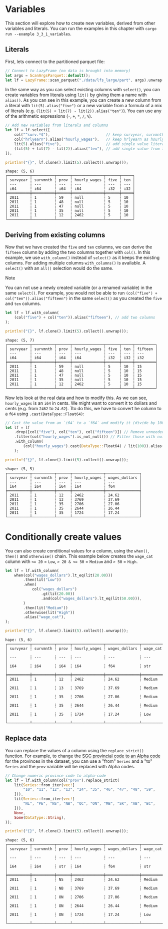 # Variables

This section will explore how to create new variables, derived from other variables and literals. You can run the examples in this chapter with `cargo run --example 3_3_1_variables`.

## Literals

First, lets connect to the partitioned parquet file:

```Rust
// Connect to LazyFrame (no data is brought into memory)
let args = ScanArgsParquet::default();
let lf = LazyFrame::scan_parquet("./data/lfs_large/part", args).unwrap();
```

In the same way as you can select existing columns with `select()`, you can create variables from literals using `lit()` by giving them a name with `alias()`. As you can see in this example, you can create a new column from a literal with `lit(5).alias("five")` or a new variable from a formula of a mix of literals (e.g. `(lit(5) + lit(7) - lit(2)).alias("ten")`). You can use any of the arithmetic expressions (`-`, `+`, `*`, `/`, `%`).


```Rust
// Add new variables from literals and columns
let lf = lf.select([
    col("^surv.*$"),                         // keep survyear, survmnth
    col("hrlyearn").alias("hourly_wages"),   // keep hrlyearn as hourly_wages
    lit(5).alias("five"),                    // add single value literal
    (lit(5) + lit(7) - lit(2)).alias("ten"), // add single value from two or more literals
]);

println!("{}", lf.clone().limit(5).collect().unwrap());
```

```
shape: (5, 6)
┌──────────┬──────────┬──────┬──────────────┬──────┬─────┐
│ survyear ┆ survmnth ┆ prov ┆ hourly_wages ┆ five ┆ ten │
│ ---      ┆ ---      ┆ ---  ┆ ---          ┆ ---  ┆ --- │
│ i64      ┆ i64      ┆ i64  ┆ i64          ┆ i32  ┆ i32 │
╞══════════╪══════════╪══════╪══════════════╪══════╪═════╡
│ 2011     ┆ 1        ┆ 59   ┆ null         ┆ 5    ┆ 10  │
│ 2011     ┆ 1        ┆ 48   ┆ null         ┆ 5    ┆ 10  │
│ 2011     ┆ 1        ┆ 47   ┆ null         ┆ 5    ┆ 10  │
│ 2011     ┆ 1        ┆ 35   ┆ null         ┆ 5    ┆ 10  │
│ 2011     ┆ 1        ┆ 12   ┆ 2462         ┆ 5    ┆ 10  │
└──────────┴──────────┴──────┴──────────────┴──────┴─────┘
```

## Deriving from existing columns

Now that we have created the `five` and `ten` columns, we can derive the `fifteen` column by adding the two columns together with `col()`. In this example, we use `with_column()` instead of `select()` as it keeps the existing columns. For adding multiple columns `with_columns()` is available. A `select()` with an `all()` selection would do the same.

> [!NOTE]
> You can not use a newly created variable (or a renamed variable) in the same `select()`. For example, you would not be able to run `(col("five") + col("ten")).alias("fifteen")` in the same `select()` as you created the `five` and `ten` columns. 

```Rust
let lf = lf.with_column(
    (col("five") + col("ten")).alias("fifteen"), // add two columns
);

println!("{}", lf.clone().limit(5).collect().unwrap());
```

```
shape: (5, 7)
┌──────────┬──────────┬──────┬──────────────┬──────┬─────┬─────────┐
│ survyear ┆ survmnth ┆ prov ┆ hourly_wages ┆ five ┆ ten ┆ fifteen │
│ ---      ┆ ---      ┆ ---  ┆ ---          ┆ ---  ┆ --- ┆ ---     │
│ i64      ┆ i64      ┆ i64  ┆ i64          ┆ i32  ┆ i32 ┆ i32     │
╞══════════╪══════════╪══════╪══════════════╪══════╪═════╪═════════╡
│ 2011     ┆ 1        ┆ 59   ┆ null         ┆ 5    ┆ 10  ┆ 15      │
│ 2011     ┆ 1        ┆ 48   ┆ null         ┆ 5    ┆ 10  ┆ 15      │
│ 2011     ┆ 1        ┆ 47   ┆ null         ┆ 5    ┆ 10  ┆ 15      │
│ 2011     ┆ 1        ┆ 35   ┆ null         ┆ 5    ┆ 10  ┆ 15      │
│ 2011     ┆ 1        ┆ 12   ┆ 2462         ┆ 5    ┆ 10  ┆ 15      │
└──────────┴──────────┴──────┴──────────────┴──────┴─────┴─────────┘
```

Now lets look at the real data and how to modify this. As we can see, `hourly_wages` is an `i64` in cents. We might want to convert it to dollars and cents (e.g. from `2462` to `24.62`). Tto do this, we have to convert he column to a `f64` using `.cast(DataType::Float64)`:

```Rust
// Cast the value from an `i64` to a `f64` and modify it (divide by 100)
let lf = lf
    .drop([col("five"), col("ten"), col("fifteen")]) // Remove unneeded variables (could also exclude them from the select)
    .filter(col("hourly_wages").is_not_null()) // Filter those with null wages
    .with_column(
        (col("hourly_wages").cast(DataType::Float64) / lit(100)).alias("wages_dollars"),
    );

println!("{}", lf.clone().limit(5).collect().unwrap());
```

```
shape: (5, 5)
┌──────────┬──────────┬──────┬──────────────┬───────────────┐
│ survyear ┆ survmnth ┆ prov ┆ hourly_wages ┆ wages_dollars │
│ ---      ┆ ---      ┆ ---  ┆ ---          ┆ ---           │
│ i64      ┆ i64      ┆ i64  ┆ i64          ┆ f64           │
╞══════════╪══════════╪══════╪══════════════╪═══════════════╡
│ 2011     ┆ 1        ┆ 12   ┆ 2462         ┆ 24.62         │
│ 2011     ┆ 1        ┆ 13   ┆ 3769         ┆ 37.69         │
│ 2011     ┆ 1        ┆ 35   ┆ 2706         ┆ 27.06         │
│ 2011     ┆ 1        ┆ 35   ┆ 2644         ┆ 26.44         │
│ 2011     ┆ 1        ┆ 35   ┆ 1724         ┆ 17.24         │
└──────────┴──────────┴──────┴──────────────┴───────────────┘
```

# Conditionally create values

You can also create conditional values for a column, using the `when()`, `then()` and `otherwise()` chain. This example below creates the `wage_cat` column with `<= 20` = `Low`, `> 20 & <= 50` = `Medium` and `> 50` = `High`.

```Rust
let lf = lf.with_column(
    when(col("wages_dollars").lt_eq(lit(20.00)))
        .then(lit("Low"))
        .when(
            col("wages_dollars")
                .gt(lit(20.00))
                .and(col("wages_dollars").lt_eq(lit(50.00))),
        )
        .then(lit("Medium"))
        .otherwise(lit("High"))
        .alias("wage_cat"),
);

println!("{}", lf.clone().limit(5).collect().unwrap());
```

```
hape: (5, 6)
┌──────────┬──────────┬──────┬──────────────┬───────────────┬──────────┐
│ survyear ┆ survmnth ┆ prov ┆ hourly_wages ┆ wages_dollars ┆ wage_cat │
│ ---      ┆ ---      ┆ ---  ┆ ---          ┆ ---           ┆ ---      │
│ i64      ┆ i64      ┆ i64  ┆ i64          ┆ f64           ┆ str      │
╞══════════╪══════════╪══════╪══════════════╪═══════════════╪══════════╡
│ 2011     ┆ 1        ┆ 12   ┆ 2462         ┆ 24.62         ┆ Medium   │
│ 2011     ┆ 1        ┆ 13   ┆ 3769         ┆ 37.69         ┆ Medium   │
│ 2011     ┆ 1        ┆ 35   ┆ 2706         ┆ 27.06         ┆ Medium   │
│ 2011     ┆ 1        ┆ 35   ┆ 2644         ┆ 26.44         ┆ Medium   │
│ 2011     ┆ 1        ┆ 35   ┆ 1724         ┆ 17.24         ┆ Low      │
└──────────┴──────────┴──────┴──────────────┴───────────────┴──────────┘
```

## Replace data

You can replace the values of a column using the `replace_strict()` function. For example, to change the [SGC provincial code to an Alpha code](https://www12.statcan.gc.ca/census-recensement/2021/ref/dict/tab/index-eng.cfm?ID=t1_8) for the provinces in the dataset, you can use a "from" `Series` and a "to" `Series` and the `prov` variable will be replaced with Alpha codes.

```Rust
// Change numeric province code to alpha-code
let lf = lf.with_column(col("prov").replace_strict(
    lit(Series::from_iter(vec![
        "10", "11", "12", "13", "24", "35", "46", "47", "48", "59",
    ])),
    lit(Series::from_iter(vec![
        "NL", "PE", "NS", "NB", "QC", "ON", "MB", "SK", "AB", "BC",
    ])),
    None,
    Some(DataType::String),
));

println!("{}", lf.clone().limit(5).collect().unwrap());
```

```
shape: (5, 6)
┌──────────┬──────────┬──────┬──────────────┬───────────────┬──────────┐
│ survyear ┆ survmnth ┆ prov ┆ hourly_wages ┆ wages_dollars ┆ wage_cat │
│ ---      ┆ ---      ┆ ---  ┆ ---          ┆ ---           ┆ ---      │
│ i64      ┆ i64      ┆ str  ┆ i64          ┆ f64           ┆ str      │
╞══════════╪══════════╪══════╪══════════════╪═══════════════╪══════════╡
│ 2011     ┆ 1        ┆ NS   ┆ 2462         ┆ 24.62         ┆ Medium   │
│ 2011     ┆ 1        ┆ NB   ┆ 3769         ┆ 37.69         ┆ Medium   │
│ 2011     ┆ 1        ┆ ON   ┆ 2706         ┆ 27.06         ┆ Medium   │
│ 2011     ┆ 1        ┆ ON   ┆ 2644         ┆ 26.44         ┆ Medium   │
│ 2011     ┆ 1        ┆ ON   ┆ 1724         ┆ 17.24         ┆ Low      │
└──────────┴──────────┴──────┴──────────────┴───────────────┴──────────┘
```